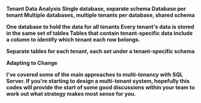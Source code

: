 **Tenant Data Analysis**
**Single database, separate schema
Database per tenant
Multiple databases, multiple tenants per database, shared schema**

**One database to hold the data for all tenants
Every tenant's data is stored in the same set of tables
Tables that contain tenant-specific data include a column to identify which tenant each row belongs.**

**Separate tables for each tenant, each set under a tenant-specific schema**

**Adapting to Change**

**I've covered some of the main approaches to multi-tenancy with SQL Server.
If you're starting to design a multi-tenant system, 
hopefully this codes will provide the start of some good discussions within your team to work out what strategy makes most sense for you.**
